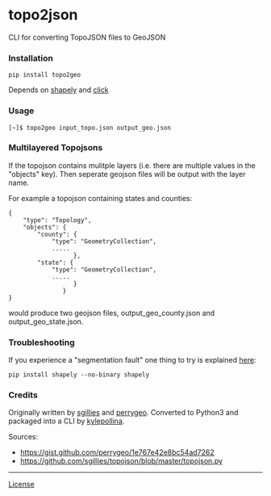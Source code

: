 
# topo2json

CLI for converting TopoJSON files to GeoJSON

### Installation

```
pip install topo2geo
```

Depends on [shapely](https://pypi.org/project/Shapely/) and [click](https://pypi.org/project/click/)

### Usage

```
[~]$ topo2geo input_topo.json output_geo.json
```

### Multilayered Topojsons
If the topojson contains mulitple layers (i.e. there are multiple values in the "objects" key). Then seperate geojson files will be output with the layer name. 

For example a topojson containing states and counties:
```
{
    "type": "Topology",
    "objects": {
        "county": {
            "type": "GeometryCollection",
            .....
                  },
        "state": {
            "type": "GeometryCollection",
            .....
                  }
               }
}
```
would produce two geojson files, output_geo_county.json and output_geo_state.json.

### Troubleshooting
If you experience a "segmentation fault" one thing to try is explained [here](https://pypi.org/project/Shapely/):
```
pip install shapely --no-binary shapely         
```
### Credits
Originally written by [sgillies](https://github.com/sgillies) and [perrygeo](https://github.com/perrygeo). Converted to Python3 and packaged into a CLI by [kylepollina](https://github.com/kylepollina).

Sources:
* https://gist.github.com/perrygeo/1e767e42e8bc54ad7262
* https://github.com/sgillies/topojson/blob/master/topojson.py

-------

[License](https://github.com/topojson/topojson/blob/master/LICENSE.md)
